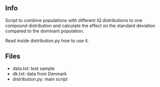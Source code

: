 Info
----
Script to combine populations with different IQ distributions to one compound
distribution and calculate the effect on the standard deviation compared to the
dominant population.

Read inside distribution.py how to use it.

Files
-----
- data.txt: test sample
- dk.txt:   data from Denmark
- distribution.py: main script
